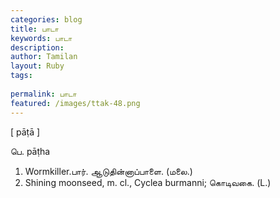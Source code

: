 ```yaml
---
categories: blog
title: பாடா
keywords: பாடா
description: 
author: Tamilan
layout: Ruby
tags: 
 
permalink: பாடா
featured: /images/ttak-48.png
---
```

  
[ pāṭā ]  
  
பெ. pāṭha  
1. Wormkiller.பார். ஆடுதின்னாப்பாளை. (மலை.)  
2. Shining moonseed, m. cl., Cyclea burmanni; கொடிவகை. (L.)